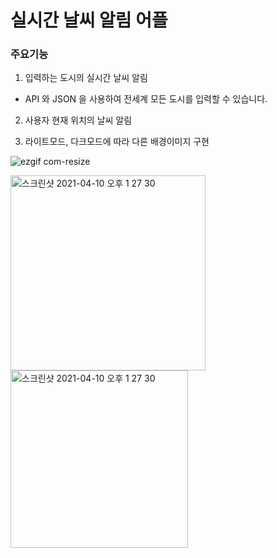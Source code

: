 # 실시간 날씨 알림 어플

### 주요기능
1. 입력하는 도시의 실시간 날씨 알림
- API 와 JSON 을 사용하여 전세계 모든 도시를 입력할 수 있습니다.

2. 사용자 현재 위치의 날씨 알림

3. 라이트모드, 다크모드에 따라 다른 배경이미지 구현

![ezgif com-resize](https://user-images.githubusercontent.com/81463008/114172899-43a25b80-9971-11eb-8078-798df737ad85.gif)

<img width="312" alt="스크린샷 2021-04-10 오후 1 27 30" src="https://user-images.githubusercontent.com/81463008/114258499-cd9a0500-9a01-11eb-9fb3-0d3fc8867d70.png">


<img width="284" alt="스크린샷 2021-04-10 오후 1 27 30" src="https://user-images.githubusercontent.com/81463008/114258447-772cc680-9a01-11eb-80af-c24124b7df4a.png">
